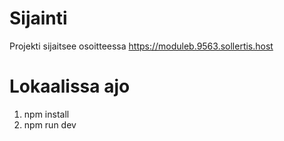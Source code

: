 
# Sijainti 

Projekti sijaitsee osoitteessa https://moduleb.9563.sollertis.host


# Lokaalissa ajo 

1. npm install
2. npm run dev
